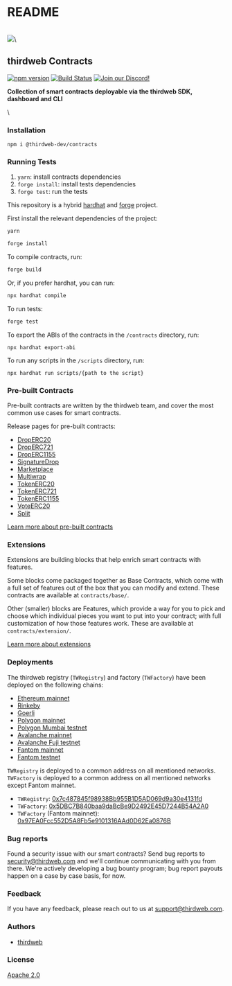 # README

\
[![](https://github.com/thirdweb-dev/typescript-sdk/blob/main/logo.svg?raw=true)](https://thirdweb.com)\


## thirdweb Contracts

[![npm version](https://img.shields.io/npm/v/@thirdweb-dev/contracts?color=red\&logo=npm)](https://www.npmjs.com/package/@thirdweb-dev/contracts) [![Build Status](https://github.com/thirdweb-dev/contracts/actions/workflows/tests.yml/badge.svg)](https://github.com/thirdweb-dev/contracts/actions) [![Join our Discord!](https://img.shields.io/discord/834227967404146718.svg?color=7289da\&label=discord\&logo=discord\&style=flat)](https://discord.gg/thirdweb)

**Collection of smart contracts deployable via the thirdweb SDK, dashboard and CLI**

\


### Installation

```shell
npm i @thirdweb-dev/contracts
```

### Running Tests

1. `yarn`: install contracts dependencies
2. `forge install`: install tests dependencies
3. `forge test`: run the tests

This repository is a hybrid [hardhat](https://hardhat.org/) and [forge](https://github.com/foundry-rs/foundry/tree/master/forge) project.

First install the relevant dependencies of the project:

```bash
yarn

forge install
```

To compile contracts, run:

```bash
forge build
```

Or, if you prefer hardhat, you can run:

```bash
npx hardhat compile
```

To run tests:

```bash
forge test
```

To export the ABIs of the contracts in the `/contracts` directory, run:

```
npx hardhat export-abi
```

To run any scripts in the `/scripts` directory, run:

```
npx hardhat run scripts/{path to the script}
```

### Pre-built Contracts

Pre-built contracts are written by the thirdweb team, and cover the most common use cases for smart contracts.

Release pages for pre-built contracts:

* [DropERC20](https://thirdweb.com/deployer.thirdweb.eth/DropERC20)
* [DropERC721](https://thirdweb.com/deployer.thirdweb.eth/DropERC721)
* [DropERC1155](https://thirdweb.com/deployer.thirdweb.eth/DropERC1155)
* [SignatureDrop](https://thirdweb.com/deployer.thirdweb.eth/SignatureDrop)
* [Marketplace](https://thirdweb.com/deployer.thirdweb.eth/Marketplace)
* [Multiwrap](https://thirdweb.com/deployer.thirdweb.eth/Multiwrap)
* [TokenERC20](https://thirdweb.com/deployer.thirdweb.eth/TokenERC20)
* [TokenERC721](https://thirdweb.com/deployer.thirdweb.eth/TokenERC721)
* [TokenERC1155](https://thirdweb.com/deployer.thirdweb.eth/TokenERC1155)
* [VoteERC20](https://thirdweb.com/deployer.thirdweb.eth/VoteERC20)
* [Split](https://thirdweb.com/deployer.thirdweb.eth/Split)

[Learn more about pre-built contracts](https://portal.thirdweb.com/pre-built-contracts)

### Extensions

Extensions are building blocks that help enrich smart contracts with features.

Some blocks come packaged together as Base Contracts, which come with a full set of features out of the box that you can modify and extend. These contracts are available at `contracts/base/`.

Other (smaller) blocks are Features, which provide a way for you to pick and choose which individual pieces you want to put into your contract; with full customization of how those features work. These are available at `contracts/extension/`.

[Learn more about extensions](https://portal.thirdweb.com/extensions)

### Deployments

The thirdweb registry (`TWRegistry`) and factory (`TWFactory`) have been deployed on the following chains:

* [Ethereum mainnet](https://etherscan.io/)
* [Rinkeby](https://rinkeby.etherscan.io/)
* [Goerli](https://goerli.etherscan.io/)
* [Polygon mainnet](https://polygonscan.com/)
* [Polygon Mumbai testnet](https://mumbai.polygonscan.com/)
* [Avalanche mainnet](https://snowtrace.io/)
* [Avalanche Fuji testnet](https://testnet.snowtrace.io/)
* [Fantom mainnet](https://ftmscan.com/)
* [Fantom testnet](https://testnet.ftmscan.com/)

`TWRegistry` is deployed to a common address on all mentioned networks. `TWFactory` is deployed to a common address on all mentioned networks except Fantom mainnet.

* `TWRegistry`: [0x7c487845f98938Bb955B1D5AD069d9a30e4131fd](https://blockscan.com/address/0x7c487845f98938Bb955B1D5AD069d9a30e4131fd)
* `TWFactory`: [0x5DBC7B840baa9daBcBe9D2492E45D7244B54A2A0](https://blockscan.com/address/0x5DBC7B840baa9daBcBe9D2492E45D7244B54A2A0)
* `TWFactory` (Fantom mainnet): [0x97EA0Fcc552D5A8Fb5e9101316AAd0D62Ea0876B](https://blockscan.com/address/0x97EA0Fcc552D5A8Fb5e9101316AAd0D62Ea0876B)

### Bug reports

Found a security issue with our smart contracts? Send bug reports to security@thirdweb.com and we'll continue communicating with you from there. We're actively developing a bug bounty program; bug report payouts happen on a case by case basis, for now.

### Feedback

If you have any feedback, please reach out to us at support@thirdweb.com.

### Authors

* [thirdweb](https://thirdweb.com)

### License

[Apache 2.0](https://www.apache.org/licenses/LICENSE-2.0.txt)
